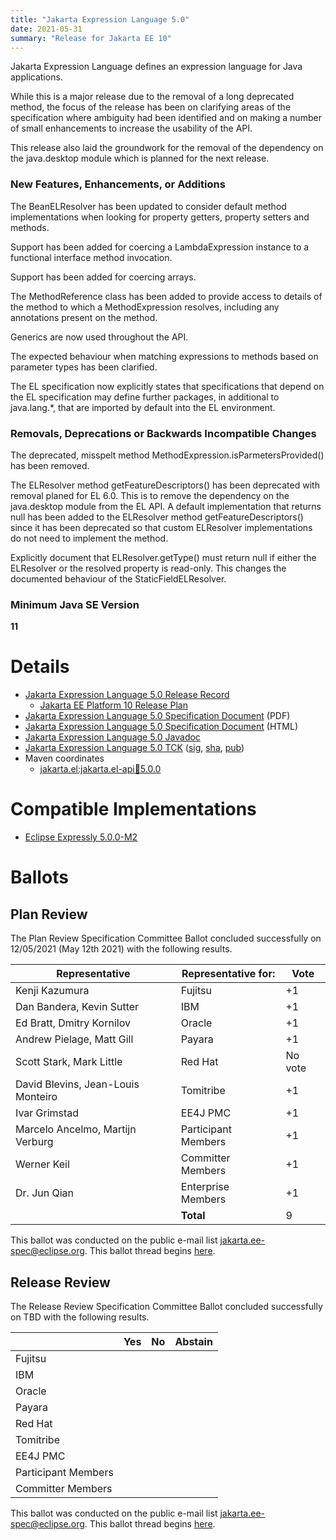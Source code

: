 ```yaml
---
title: "Jakarta Expression Language 5.0"
date: 2021-05-31
summary: "Release for Jakarta EE 10"
---
```

Jakarta Expression Language defines an expression language for Java applications.

While this is a major release due to the removal of a long deprecated method, the focus of the release has been on clarifying areas of the specification where ambiguity had been identified and on making a number of small enhancements to increase the usability of the API.

This release also laid the groundwork for the removal of the dependency on the java.desktop module which is planned for the next release.

### New Features, Enhancements, or Additions
The BeanELResolver has been updated to consider default method 
implementations when looking for property getters, property setters and 
methods.

Support has been added for coercing a LambdaExpression instance to a 
functional interface method invocation.

Support has been added for coercing arrays.

The MethodReference class has been added to provide access to details of 
the method to which a MethodExpression resolves, including any 
annotations present on the method.

Generics are now used throughout the API.

The expected behaviour when matching expressions to methods based on 
parameter types has been clarified.

The EL specification now explicitly states that specifications that 
depend on the EL specification may define further packages, in 
additional to java.lang.*, that are imported by default into the EL 
environment.


### Removals, Deprecations or Backwards Incompatible Changes
The deprecated, misspelt method MethodExpression.isParmetersProvided() 
has been removed.

The ELResolver method getFeatureDescriptors() has been deprecated with 
removal planed for EL 6.0. This is to remove the dependency on the 
java.desktop module from the EL API.
A default implementation that returns null has been added to the 
ELResolver method getFeatureDescriptors() since it has been deprecated 
so that custom ELResolver implementations do not need to implement the 
method.

Explicitly document that ELResolver.getType() must return null if either 
the ELResolver or the resolved property is read-only. This changes the 
documented behaviour of the StaticFieldELResolver.

### Minimum Java SE Version
**11**

# Details

* [Jakarta Expression Language 5.0 Release Record](https://projects.eclipse.org/projects/ee4j.el/releases/5.0.0)
    * [Jakarta EE Platform 10 Release Plan](https://eclipse-ee4j.github.io/jakartaee-platform/jakartaee10/JakartaEE10ReleasePlan)
* [Jakarta Expression Language 5.0 Specification Document](./jakarta-expression-language-spec-5.0.pdf) (PDF)
* [Jakarta Expression Language 5.0 Specification Document](./jakarta-expression-language-spec-5.0.html) (HTML)
* [Jakarta Expression Language 5.0 Javadoc](./apidocs)
* [Jakarta Expression Language 5.0 TCK](https://download.eclipse.org/jakartaee/expression-language/5.0/jakarta-expression-language-tck-5.0.0.zip)  ([sig](https://download.eclipse.org/jakartaee/expression-language/5.0/jakarta-expression-language-tck-5.0.0.zip.sig),  [sha](https://download.eclipse.org/jakartaee/expression-language/5.0/jakarta-expression-language-tck-5.0.0.zip.sha256),  [pub](https://raw.githubusercontent.com/jakartaee/specification-committee/master/jakartaee-spec-committee.pub))
* Maven coordinates
  * [jakarta.el:jakarta.el-api:jar:5.0.0](https://search.maven.org/artifact/jakarta.el/jakarta.el-api/5.0.0/jar)

# Compatible Implementations
* [Eclipse Expressly 5.0.0-M2](https://github.com/eclipse-ee4j/expressly)

# Ballots

## Plan Review

The Plan Review Specification Committee Ballot concluded successfully on 12/05/2021 (May 12th 2021) with the following results.

| Representative                     | Representative for: |  Vote   |
|------------------------------------|---------------------|---------|
| Kenji Kazumura                     | Fujitsu             | +1      |
| Dan Bandera, Kevin Sutter          | IBM                 | +1      |
| Ed Bratt, Dmitry Kornilov          | Oracle              | +1      |
| Andrew Pielage, Matt Gill          | Payara              | +1      |
| Scott Stark, Mark Little           | Red Hat             | No vote |
| David Blevins, Jean-Louis Monteiro | Tomitribe           | +1      |
| Ivar Grimstad                      | EE4J PMC            | +1      |
| Marcelo Ancelmo, Martijn Verburg   | Participant Members | +1      |
| Werner Keil                        | Committer Members   | +1      |
| Dr. Jun Qian                       | Enterprise Members  | +1      |
|                                    | **Total**           | 9       |

 This ballot was conducted on the public e-mail list [jakarta.ee-spec@eclipse.org](https://www.eclipse.org/lists/jakarta.ee-spec/). This ballot thread begins [here](https://www.eclipse.org/lists/jakarta.ee-spec/msg01622.html).
 
## Release Review

The Release Review Specification Committee Ballot concluded successfully on TBD with the following results.

|                       |  Yes    | No      | Abstain  |
|-----------------------|---------|---------|----------|
|Fujitsu                |         |         |          |
|IBM                    |         |         |          |
|Oracle                 |         |         |          |
|Payara                 |         |         |          |
|Red Hat                |         |         |          |
|Tomitribe              |         |         |          |
|EE4J PMC               |         |         |          |
|Participant Members    |         |         |          |
|Committer Members      |         |         |          |

 This ballot was conducted on the public e-mail list [jakarta.ee-spec@eclipse.org](https://www.eclipse.org/lists/jakarta.ee-spec/). This ballot thread begins [here](TBD).
